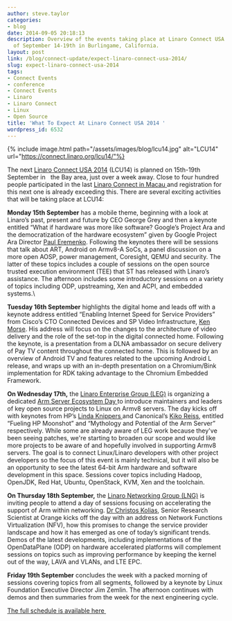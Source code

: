 ```yaml
---
author: steve.taylor
categories:
- blog
date: 2014-09-05 20:18:13
description: Overview of the events taking place at Linaro Connect USA 2014 the week
  of September 14-19th in Burlingame, California.
layout: post
link: /blog/connect-update/expect-linaro-connect-usa-2014/
slug: expect-linaro-connect-usa-2014
tags:
- Connect Events
- conference
- Connect Events
- Linaro
- Linaro Connect
- Linux
- Open Source
title: 'What To Expect At Linaro Connect USA 2014 '
wordpress_id: 6532
---
```


{% include image.html path="/assets/images/blog/lcu14.jpg" alt="LCU14" url="https://connect.linaro.org/lcu14/"%}

The next [Linaro Connect USA 2014](https://connect.linaro.org/lcu14/) (LCU14) is planned on 15th-19th September in   the Bay area, just over a week away. Close to four hundred people participated in the last [Linaro Connect in Macau ](https://connect.linaro.org/lca14/)and registration for this next one is already exceeding this. There are several exciting activities that will be taking place at LCU14:

**Monday 15th September** has a mobile theme, beginning with a look at Linaro’s past, present and future by CEO George Grey and then a keynote entitled “What if hardware was more like software? Google’s Project Ara and the democratization of the hardware ecosystem” given by Google Project Ara Director [Paul Eremenko](https://connect.linaro.org/lcu14/). Following the keynotes there will be sessions that talk about ART, Android on Armv8-A SoCs, a panel discussion on a more open AOSP, power management, Coresight, QEMU and security. The latter of these topics includes a couple of sessions on the open source trusted execution environment (TEE) that ST has released with Linaro’s assistance. The afternoon includes some introductory sessions on a variety of topics including ODP, upstreaming, Xen and ACPI, and embedded systems.\

**Tuesday 16th September** highlights the digital home and leads off with a keynote address entitled “Enabling Internet Speed for Service Providers” from Cisco’s CTO Connected Devices and SP Video Infrastructure, [Ken Morse](https://connect.linaro.org/lcu14/). His address will focus on the changes to the architecture of video delivery and the role of the set-top in the digital connected home. Following the keynote, is a presentation from a DLNA ambassador on secure delivery of Pay TV content throughout the connected home. This is followed by an overview of Android TV and features related to the upcoming Android L release, and wraps up with an in-depth presentation on a Chromium/Bink implementation for RDK taking advantage to the Chromium Embedded Framework.

**On Wednesday 17th,** the [Linaro Enterprise Group (LEG)](https://wiki-archive.linaro.org/LEG) is organizing a dedicated [Arm Server Ecosystem Day ](https://connect.linaro.org/lcu14/)to introduce maintainers and leaders of key open source projects to Linux on Armv8 servers. The day kicks off with keynotes from HP’s [Linda Knippers ](https://connect.linaro.org/lcu14/)and Canonical’s [Kiko Reiss](https://connect.linaro.org/lcu14/), entitled “Fueling HP Moonshot” and “Mythology and Potential of the Arm Server” respectively. While some are already aware of LEG work because they've been seeing patches, we're starting to broaden our scope and would like more projects to be aware of and hopefully involved in supporting Armv8 servers. The goal is to connect Linux/Linaro developers with other project developers so the focus of this event is mainly technical, but it will also be an opportunity to see the latest 64-bit Arm hardware and software development in this space. Sessions cover topics including Hadoop, OpenJDK, Red Hat, Ubuntu, OpenStack, KVM, Xen and the toolchain.

**On Thursday 18th September,** the [Linaro Networking Group (LNG)](https://wiki-archive.linaro.org/LNG) is inviting people to attend a day of sessions focusing on accelerating the support of Arm within networking. [Dr Christos Kolias](https://connect.linaro.org/lcu14/), Senior Research Scientist at Orange kicks off the day with an address on Network Functions Virtualization (NFV), how this promises to change the service provider landscape and how it has emerged as one of today’s significant trends. Demos of the latest developments, including implementations of the OpenDataPlane (ODP) on hardware accelerated platforms will complement sessions on topics such as improving performance by keeping the kernel out of the way, LAVA and VLANs, and LTE EPC.

**Friday 19th September** concludes the week with a packed morning of sessions covering topics from all segments, followed by a keynote by Linux Foundation Executive Director Jim Zemlin. The afternoon continues with demos and then summaries from the week for the next engineering cycle.

[The full schedule is available here ](http://lcu14.zerista.com/event?event_order=start&event_page=1&owner=other&owner_id=739721&start=)
